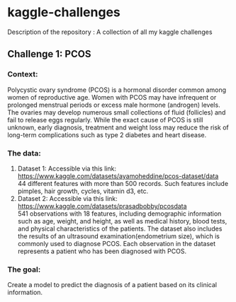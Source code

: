 # kaggle-challenges
Description of the repository : A collection of all my kaggle challenges

## Challenge 1: PCOS
### Context: 
Polycystic ovary syndrome (PCOS) is a hormonal disorder common among women of reproductive age. Women with PCOS may have infrequent or prolonged menstrual periods or excess male hormone (androgen) levels. The ovaries may develop numerous small collections of fluid (follicles) and fail to release eggs regularly. While the exact cause of PCOS is still unknown, early diagnosis, treatment and weight loss may reduce the risk of long-term complications such as type 2 diabetes and heart disease.
### The data:
1. Dataset 1: Accessible via this link: https://www.kaggle.com/datasets/ayamoheddine/pcos-dataset/data  
44 different features with more than 500 records. Such features include pimples, hair growth, cycles, vitamin d3, etc. 
2. Dataset 2: Accessible via this link: https://www.kaggle.com/datasets/prasadbobby/pcosdata  
541 observations with 18 features, including demographic information such as age, weight, and height, as well as medical history, blood tests, and physical characteristics of the patients. The dataset also includes the results of an ultrasound examination(endometrium size), which is commonly used to diagnose PCOS. Each observation in the dataset represents a patient who has been diagnosed with PCOS.
### The goal:
Create a model to predict the diagnosis of a patient based on its clinical information. 
